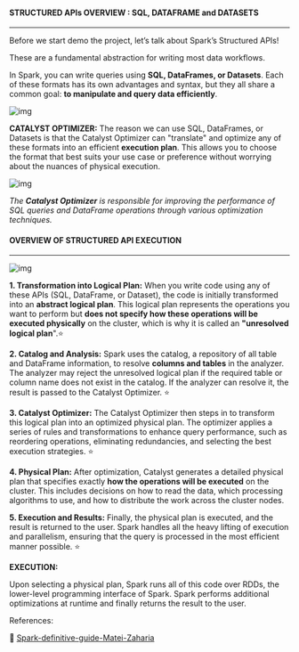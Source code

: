 <h4>STRUCTURED APIs OVERVIEW : SQL, DATAFRAME and DATASETS</h4>

-------------------------------

Before we start demo the project, let’s talk about Spark’s Structured APIs!

These are a fundamental abstraction for writing most data workflows.

In Spark, you can write queries using **SQL, DataFrames, or Datasets**. Each of these formats has its own advantages and syntax, but they all share a common goal: **to manipulate and query data efficiently**.

![img](https://lh7-rt.googleusercontent.com/docsz/AD_4nXe49nlr4DuC-HNS4Sxh3e_GlKlr-V9u1YQe60t_oIaBmZW5tIGTOWTHHNrdcSzb8d5kbjD2mwMnKWJcNYfi1CQu-sdwdSmoijpVdiI5rO4KbhTOKb2v0JnqQlqqAPfcQJkw2TNvNoz6UDRlVvK2xVNDljs?key=Xvh8ngsTuNMqmEDFDBdPqg)



**CATALYST OPTIMIZER:** The reason we can use SQL, DataFrames, or Datasets is that the Catalyst Optimizer can "translate" and optimize any of these formats into an efficient **execution plan**. This allows you to choose the format that best suits your use case or preference without worrying about the nuances of physical execution.

![img](https://lh7-rt.googleusercontent.com/docsz/AD_4nXd2_8IMy2HVt5I6Md5LjNMfXbjdb5v6ZXhrNpMf4z7CpWfRaebRI9QdUqKoqwlGY6C0MEgnXm2TAlIFZop8u39kri_u6_j-xxor7dsKjzvwtM_kFwK5Q-BDtZVjPrB-3zSZ5yjoD7eviXUN7sc8CiRZUmD3?key=Xvh8ngsTuNMqmEDFDBdPqg)



*The **Catalyst Optimizer** is responsible for improving the performance of SQL queries and DataFrame operations through various optimization techniques.*



<h4>OVERVIEW OF STRUCTURED API EXECUTION  </h4>

-------------------------------

![img](https://lh7-rt.googleusercontent.com/docsz/AD_4nXcL3qWJq5HS5lZIesr9M28uskiK5JGewjGLXGrw7aFWv4GNmExvW7ZG9LDVU1gx7KXSyrbmybh1LSLAPu-QWa2TY-F4RSDtdcoB-qM5fN8Z_No_0c2oQa4ouIzpGVpy8D8LsIu6kTEX1A6eCtMLt029p261?key=Xvh8ngsTuNMqmEDFDBdPqg)



**1. Transformation into Logical Plan:** When you write code using any of these APIs (SQL, DataFrame, or Dataset), the code is initially transformed into an **abstract logical plan**. This logical plan represents the operations you want to perform but **does not specify how these operations will be executed physically** on the cluster, which is why it is called an **"unresolved logical plan**".:star:

**2. Catalog and Analysis:** Spark uses the catalog, a repository of all table and DataFrame information, to resolve **columns and tables** in the analyzer. The analyzer may reject the unresolved logical plan if the required table or column name does not exist in the catalog. If the analyzer can resolve it, the result is passed to the Catalyst Optimizer. :star:

**3. Catalyst Optimizer:** The Catalyst Optimizer then steps in to transform this logical plan into an optimized physical plan. The optimizer applies a series of rules and transformations to enhance query performance, such as reordering operations, eliminating redundancies, and selecting the best execution strategies. :star:

**4. Physical Plan:** After optimization, Catalyst generates a detailed physical plan that specifies exactly **how the operations will be executed** on the cluster. This includes decisions on how to read the data, which processing algorithms to use, and how to distribute the work across the cluster nodes.

**5. Execution and Results:** Finally, the physical plan is executed, and the result is returned to the user. Spark handles all the heavy lifting of execution and parallelism, ensuring that the query is processed in the most efficient manner possible. :star:

**EXECUTION:**

Upon selecting a physical plan, Spark runs all of this code over RDDs, the lower-level programming interface of Spark. Spark performs additional optimizations at runtime and finally returns the result to the user.



References:

:pushpin: [Spark-definitive-guide-Matei-Zaharia](https://github.com/VolodymyrGavrysh/My_RoadMap_Data_Science/blob/master/kds/books/Spark-The%20Definitive%20Guide.pdf)

